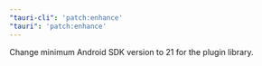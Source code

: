 ```yaml
---
"tauri-cli": 'patch:enhance'
"tauri": 'patch:enhance'
---
```


Change minimum Android SDK version to 21 for the plugin library.

